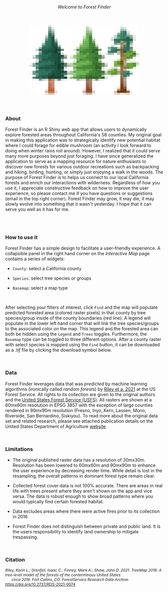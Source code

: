 
<br>

<h6 style="text-align: center;">Welcome to Forest Finder</h6>

<br>

<div style="text-align:center"> 

<img src="../images/3trees_pix.png" style = "width: 350px; margin-bottom: 40px;" />

</div>
                                                        
### About

Forest Finder is an R Shiny web app that allows users to dynamically explore forested areas 
throughout California's 58 counties. My original goal in making this 
application was to strategically identify new potential habitat where I could forage for edible mushroom
(an activity I look forward to doing when winter rains roll around). However, I realized that it could serve many 
more purposes beyond just foraging. I have since generalized the application to serve as
a mapping resource for nature enthusiasts to discover new forests for various outdoor recreations 
such as backpacking and hiking, birding, hunting, or simply just enjoying a walk in the woods. 
The purpose of Forest Finder is to helps us connect to our local California forests and enrich our 
interactions with wilderness. Regardless of how you use it, I appreciate constructive feedback 
on how to improve the user experience, so please contact me if you have questions or suggestions (email in the top right corner).
Forest Finder may grow, it may die, it may slowly evolve into something 
that it wasn't yesterday. I hope that it can serve you well as it has for me.

<br>
<br>

### How to use it

Forest Finder has a simple design to facilitate a user-friendly experience. A collapsible panel 
in the right hand corner on the *Interactive Map* page contains a series of widgets:

- `County`: select a California county  

- `Species`: select tree species or groups

- `Basemap`: select a map type 

<br>

After selecting your filters of interest, click `Find` and the map will populate predicted 
forested area (colored raster pixels) in that county by tree species/group inside of the county boundaries (red line). 
A legend will populate in the lower left hand corner that will link the tree species/groups to the associated color on the map.
This legend and the forested area can both be hidden using the `Legend` and `Trees` toggles. Furthermore, the `Basemap` type can 
be toggled to three different options. After a county raster with select species is mapped using the `Find` button, it can be downloaded 
as a *.tif* file by clicking the download symbol below.

<br>


### Data


Forest Finder leverages data that was *predicted* by machine learning algorithms (ironically called *random forests*) by [Riley et a. 2021](https://www.fs.usda.gov/rds/archive/catalog/RDS-2021-0074) 
at the US Forest Service. All rights to its collection are given to the original authors and the [United States Forest Service (USFS)](https://www.fs.usda.gov/). 
All rasters are shown at a 60mx60m resolution in EPSG 3857 with the exception of large counties rendered in 90mx90m resolution (Fresno, Inyo, Kern, Lassen, Mono, Riverside, San Bernardino, Siskiyou). 
To read more about the original data set and related research, please see attached publication details on the United States Department of Agriculture [website](https://data.fs.usda.gov/geodata/rastergateway/treemap/index.php).

<br> 

### Limitations

- The original published raster data has a resolution of 30mx30m. Resolution has been lowered to 60mx60m and 90mx90m to enhance the 
user experience by decreasing render time. While detail is lost in the resampling, the overall patterns in dominant forest type remain clear.

- Collected forest cover data is not 100% accurate. There are areas in real life with trees present where they aren't shown on the app and vice
versa. The data is robust enough to show broad patterns where you would typically find certain forested habitat.

- Data excludes areas where there were active fires prior to its collection in 2016

- Forest Finder does not distinguish between private and public land. It is the users responsibility to identify land ownership to mitigate trespassing.

<br> 


### Citation

<p style="font-size: 12px; margin: 0;">
  <em>Riley, Karin L.; Grenfell, Isaac C.; Finney, Mark A.; Shaw, John D. 2021. TreeMap 2016: A tree-level model of the forests of the conterminous United States</em>
  <span style="display: block; text-indent: 20px;">
    <em>circa 2016. Fort Collins, CO: ForestService Research Data Archive.</em> 
    <a href="https://doi.org/10.2737/RDS-2021-0074">https://doi.org/10.2737/RDS-2021-0074</a>
  </span>
</p>


<br> 



